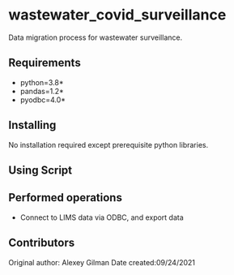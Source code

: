 # wastewater_covid_surveillance
Data migration process for wastewater surveillance.  



## Requirements
- python=3.8*
- pandas=1.2*
- pyodbc=4.0*

## Installing
No installation required except prerequisite python libraries. 

## Using Script


## Performed operations
- Connect to LIMS data via ODBC, and export data



## Contributors
Original author: Alexey Gilman
Date created:09/24/2021
